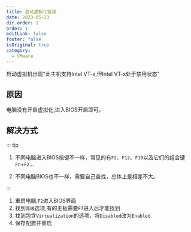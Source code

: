 ```yaml
---
title: 启动虚拟化错误
date: 2023-05-23
dir.order: 1
order: 1
editLink: false
footer: false
isOriginal: true
category:
  - VMware
---
```


启动虚拟机出现"此主机支持Intel VT-x,但Intel VT-x处于禁用状态"

## 原因

电脑没有开启虚拟化,进入BIOS开启即可。

## 解决方式

::: tip

1. 不同电脑进入BIOS按键不一样，常见的有`F2`、`F12`、`F10`以及它们的组合键`Fn`+`F2`...

2. 不同电脑BIOS也不一样，需要自己查找，总体上是相差不大。

:::

1. 重启电脑,`F2`进入BIOS界面
2. 找到`高级`选项,有的主板需要`F7`进入后才能找到
3. 找到包含`Virtualization`的选项，将`Disabled`改为`Enabled`
4. 保存配置并重启
